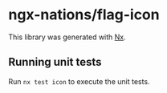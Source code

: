 # ngx-nations/flag-icon

This library was generated with [Nx](https://nx.dev).

## Running unit tests

Run `nx test icon` to execute the unit tests.
